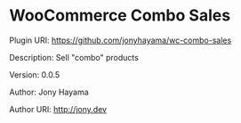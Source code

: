 # WooCommerce Combo Sales

Plugin URI: https://github.com/jonyhayama/wc-combo-sales

Description: Sell "combo" products

Version: 0.0.5

Author: Jony Hayama

Author URI: http://jony.dev
